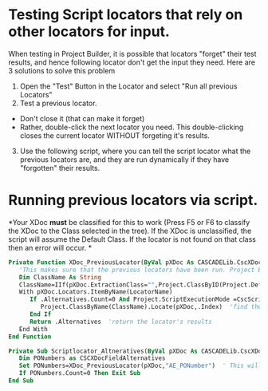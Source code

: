 # Testing Script locators that rely on other locators for input.
When testing in Project Builder, it is possible that locators "forget" their test results, and hence following locator don't get the input they need.
Here are 3 solutions to solve this problem
1. Open the "Test" Button in the Locator and select "Run all previous Locators"
2. Test a previous locator.
  * Don't close it (that can make it forget)
  * Rather, double-click the next locator you need. This double-clicking closes the current locator WITHOUT forgeting it's results.
3. Use the following script, where you can tell the script locator what the previous locators are, and they are run dynamically if they have "forgotten" their results.

# Running previous locators via script.
*Your XDoc **must** be classified for this to work (Press F5 or F6 to classify the XDoc to the Class selected in the tree). If the XDoc is unclassified, the script will assume the Default Class. If the locator is not found on that class then an error will occur. *

```vb
Private Function XDoc_PreviousLocator(ByVal pXDoc As CASCADELib.CscXDocument,LocatorName As String) As CscXDocFieldAlternatives
   'This makes sure that the previous locators have been run. Project Builder can sometimes forget a locator's results.
   Dim ClassName As String
   ClassName=IIf(pXDoc.ExtractionClass="",Project.ClassByID(Project.DefaultClassId),pXDoc.ExtractionClass)
   With pXDoc.Locators.ItemByName(LocatorName)
      If .Alternatives.Count=0 And Project.ScriptExecutionMode =CscScriptExecutionMode.CscScriptModeServerDesign Then  'Check that we are in Project Builder
         Project.ClassByName(ClassName).Locate(pXDoc,.Index)  'find the locator in the Class Tree and run it
      End If
      Return .Alternatives  'return the locator's results
   End With
End Function

Private Sub Scriptlocator_Altneratives(ByVal pXDoc As CASCADELib.CscXDocument,pLocator As CSCXDocField)
   Dim PONumbers as CSCXDocFieldAlternatives
   Set PONumbers=XDoc_PreviousLocator(pXDoc,"AE_PONumber")  ' This will get all the alternatives found by the locator "AE_PONumber". The locator will be executed if empty.
   If PONumbers.Count=0 Then Exit Sub
End Sub
```
